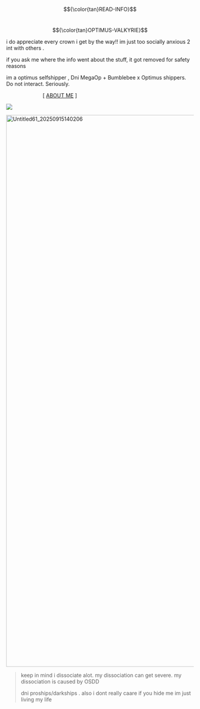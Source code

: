 $${\color{tan}READ-INFO}$$

&emsp; &emsp; &emsp; &emsp;&emsp; &emsp; &emsp; &emsp; &emsp; &emsp;&emsp; &emsp; &emsp; &emsp; &emsp; &emsp; &emsp; &emsp; &emsp; &emsp; &emsp; &emsp; &emsp;   $${\color{tan}OPTIMUS-VALKYRIE}$$

i do appreciate every crown i get by the way!! im just too socially anxious 2 int with others .

if you ask me where the info went about the stuff, it got removed for safety reasons

im a optimus selfshipper , Dni MegaOp + Bumblebee x Optimus shippers. Do not interact. Seriously.

&emsp;&emsp;&emsp;&emsp;&emsp;&emsp;&emsp;[ [ABOUT ME](https://rentry.co/pvkyrfmr) ] 

![](https://komarev.com/ghpvc/?username=ELLERN4TE&color=000000&label=AUTOBOTS&style=for-the-badge)

<img width="1200" height="1478" alt="Untitled61_20250915140206" src="https://github.com/user-attachments/assets/ed772dbb-1326-4e96-ac43-1233c1f9e7cf" />

> keep in mind i dissociate alot. my dissociation can get severe. my dissociation is caused by OSDD
>
> dni proships/darkships . also i dont really caare if you hide me im just living my life
